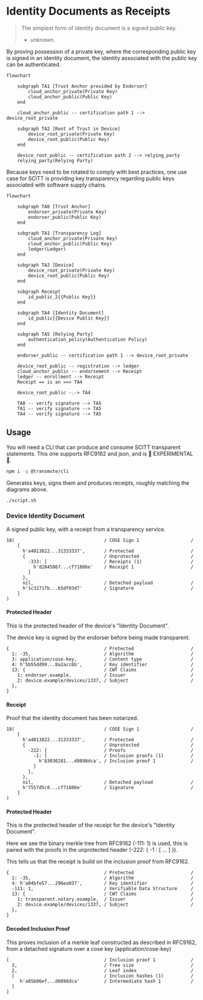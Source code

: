 # Identity Documents as Receipts

> The simplest form of identity document is a signed public key.
>
> - *unknown.*

By proving possession of a private key, where the corresponding public key is signed in an identity document,
the identity associated with the public key can be authenticated.

```mermaid
flowchart

    subgraph TA1 [Trust Anchor provided by Endorser]
        cloud_anchor_private(Private Key)
        cloud_anchor_public(Public Key)
    end

    cloud_anchor_public -- certification path 1 --> device_root_private

    subgraph TA2 [Root of Trust in Device]
        device_root_private(Private Key)
        device_root_public(Public Key)
    end

    device_root_public -- certification path 2 --> relying_party
    relying_party(Relying Party)
```

Because keys need to be rotated to comply with best practices, 
one use case for SCITT is providing key transparency regarding public keys associated with software supply chains.

```mermaid
flowchart

    subgraph TA0 [Trust Anchor]
        endorser_private(Private Key)
        endorser_public(Public Key)
    end

    subgraph TA1 [Transparency Log]
        cloud_anchor_private(Private Key)
        cloud_anchor_public(Public Key)
        ledger(Ledger)
    end

    subgraph TA2 [Device]
        device_root_private(Private Key)
        device_root_public(Public Key)
    end

    subgraph Receipt
        id_public_2{{Public Key}}
    end

    subgraph TA4 [Identity Document]
        id_public{{Device Public Key}}
    end

    subgraph TA5 [Relying Party]
        authentication_policy(Authentication Policy)
    end

    endorser_public -- certification path 1 --> device_root_private

    device_root_public -- registration --> ledger
    cloud_anchor_public -- endorsement --> Receipt
    ledger -- enrollment --> Receipt
    Receipt == is an ==> TA4

    device_root_public -.-> TA4

    TA0 -- verify signature --> TA5
    TA1 -- verify signature --> TA5
    TA4 -- verify signature --> TA5

```

## Usage

You will need a CLI that can produce and consume SCITT transparent statements.
This one supports RFC9162 and json, and is 🚧 EXPERIMENTAL 🚧.

```sh
npm i -g @transmute/cli
```

Generates keys, signs them and produces receipts, roughly matching the diagrams above.

```sh
./script.sh
```

### Device Identity Document

A signed public key, with a receipt from a transparency service.

~~~~ cbor-diag
18(                                 / COSE Sign 1                   /
    [
      h'a4013822...31333337',       / Protected                     /
      {                             / Unprotected                   /
        -333: [                     / Receipts (1)                  /
          h'd2845867...cf71886e'    / Receipt 1                     /
        ]
      },
      nil,                          / Detached payload              /
      h'1c3271fb...b5df03d7'        / Signature                     /
    ]
)
~~~~

#### Protected Header

This is the protected header of the device's "Identity Document".

The device key is signed by the endorser before being made transparent.

~~~~ cbor-diag
{                                   / Protected                     /
  1: -35,                           / Algorithm                     /
  3: application/cose-key,          / Content type                  /
  4: h'5b55dd99...8a2acc6b',        / Key identifier                /
  13: {                             / CWT Claims                    /
    1: endorser.example,            / Issuer                        /
    2: device.example/devices/1337, / Subject                       /
  },
}
~~~~

#### Receipt

Proof that the identity document has been notarized.

~~~~ cbor-diag
18(                                 / COSE Sign 1                   /
    [
      h'a4013822...31333337',       / Protected                     /
      {                             / Unprotected                   /
        -222: {                     / Proofs                        /
          -1: [                     / Inclusion proofs (1)          /
            h'83030281...d0898dca', / Inclusion proof 1             /
          ]
        },
      },
      nil,                          / Detached payload              /
      h'7557d5c8...cf71886e'        / Signature                     /
    ]
)
~~~~

#### Protected Header

This is the protected header of the receipt for the device's "Identity Document".

Here we see the binary merkle tree from RFC9162 (-111: 1) is used, 
this is paired with the proofs in the unprotected header (-222: { -1 : [ ... ] }).

This tells us that the receipt is build on the inclusion proof from RFC9162.

~~~~ cbor-diag
{                                   / Protected                     /
  1: -35,                           / Algorithm                     /
  4: h'a04bfe57...296ea037',        / Key identifier                /
  -111: 1,                          / Verifiable Data Structure     /
  13: {                             / CWT Claims                    /
    1: transparent.notary.example,  / Issuer                        /
    2: device.example/devices/1337, / Subject                       /
  },
}
~~~~

#### Decoded Inclusion Proof

This proves inclusion of a merkle leaf constructed as described in RFC9162,
from a detached signature over a cose key (application/cose-key)

~~~~ cbor-diag
[                                   / Inclusion proof 1             /
  3,                                / Tree size                     /
  2,                                / Leaf index                    /
  [                                 / Inclusion hashes (1)          /
     h'a85b06ef...d0898dca'         / Intermediate hash 1           /
  ]
]
~~~~